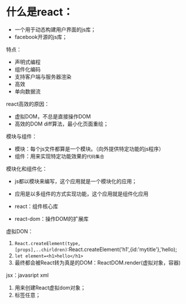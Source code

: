 # 什么是react：
- 一个用于动态构建用户界面的js库；
- facebook开源的js库；

特点：
- 声明式编程
- 组件化编码
- 支持客户端与服务器渲染
- 高效
- 单向数据流

react高效的原因：
- 虚拟DOM，不总是直接操作DOM
- 高效的DOM diff算法，最小化页面重绘；

模块与组件：
- 模块：每个js文件都算是一个模块。（向外提供特定功能的js程序）
- 组件：用来实现特定功能效果的`代码集合`

模块化和组件化：
- js都以模块来编写，这个应用就是一个模块化的应用；
- 应用是以多组件的方式实现功能，这个应用就是组件化应用

- react：组件核心库
- react-dom：操作DOM的扩展库

虚拟DON：
1. `React.createElement(type,[props],..chirldren)`:React.createElement('h1',{id:'mytitle'},'hello);
2. `let element=<h1>hello</h1>`
3. 最终都会被React转为真是的DOM：ReactDOM.render(虚拟对象，容器)

jsx：javasript xml
1. 用来创建React虚拟dom对象；
2. 标签任意；